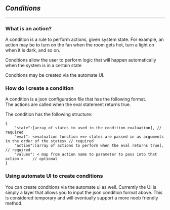 ## *Conditions* ##
------------

### What is an action? ###
A condition is a rule to perform actions, given system state. 
For example, an action may be to turn on the fan when the room gets hot, turn a light on when it is dark, and so on. 

Conditions allow the user to perform logic that will happen automatically when the system is in a certain state

Conditions may be created via the automate UI.


### How do I create a condition ###

A condition is a json configuration file that has the following format.  
The actions are called when the eval statement returns true.  

The condition has the following structure:

~~~~
{
	"state":[array of states to used in the condition evaluation], // required
	"eval": <evaluation function ==> states are passed in as arguments in the order of the states> // required
	"action":[array of actions to perform when the eval returns true],          // required
	"values": < map from action name to parameter to pass into that action >    // optional   
}
~~~~


### Using automate UI to create conditions ###
You can create conditions via the automate ui as well.  Currently the UI is simply a layer that allows you to input the 
json condition format above.  This is considered temporary and will eventually support a more noob friendly method.